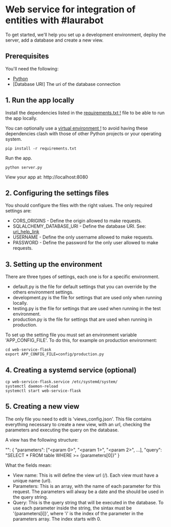 # Web service for integration of entities with #laurabot

To get started, we'll help you set up a development environment, deploy the server, add a database and create a new view.


## Prerequisites

You'll need the following:
* [Python](https://www.python.org/downloads/)
* [Database URI] The uri of the database connection



## 1. Run the app locally

Install the dependencies listed in the [requirements.txt !](https://pip.readthedocs.io/en/stable/user_guide/#requirements-files) file to be able to run the app locally.

You can optionally use a [virtual environment !](https://packaging.python.org/installing/#creating-and-using-virtual-environments) to avoid having these dependencies clash with those of other Python projects or your operating system.
  ```
pip install -r requirements.txt
  ```

Run the app.
  ```
python server.py
  ```

 View your app at: http://localhost:8080



## 2. Configuring the settings files

You should configure the files with the right values.
The only required settings are:
  - CORS_ORIGINS - Define the origin allowed to make requests.
  - SQLALCHEMY_DATABASE_URI - Define the database URI. See: [uri_help_link](https://flask-sqlalchemy.pocoo.org/2.2/config/#connection-uri-format)
  - USERNAME - Define the only username allowed to make requests.
  - PASSWORD - Define the password for the only user allowed to make requests.



## 3. Setting up the environment

There are three types of settings, each one is for a specific environment.
  - default.py is the file for default settings that you can override by the others environment settings.
  - development.py is the file for settings that are used only when running locally.
  - testing.py is the file for settings that are used when running in the test environment.
  - production.py is the file for settings that are used when running in production.

To set up the setting file you must set an environment variable 'APP_CONFIG_FILE'.
To do this, for example on production environment:
  ```
cd web-service-flask
export APP_CONFIG_FILE=config/production.py
  ```



## 4. Creating a systemd service (optional)

```
cp web-service-flask.service /etc/systemd/system/
systemctl daemon-reload
systemctl start web-service-flask
```



## 5. Creating a new view

The only file you need to edit is 'views_config.json'. This file contains everything necessary to create a new view, with an url, checking the parameters and executing the query on the database.

A view has the following structure:

"<view name>": {
    "parameters": ["<param 0>", "<param 1>", "<param 2>", ...],
    "query": "SELECT * FROM table WHERE <column field> >= {parameters[0]}"
}

What the fields mean:
  - View name: This is will define the view url (/<view name>). Each view must have a unique name (url).
  - Parameters: This is an array, with the name of each parameter for this request. The parameters will alway be a date and the should be used in the query string.
  - Query: This is the query string that will be executed in the database. To use each parameter inside the string, the sintax must be '{parameters[i]}', where 'i' is the index of the parameter in the parameters array. The index starts with 0.  
